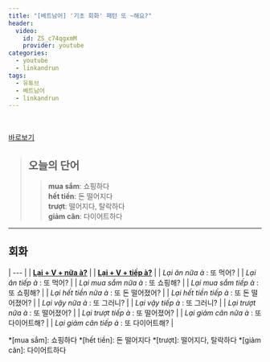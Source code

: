 ```yaml
---
title: "[베트남어] '기초 회화' 패턴 또 ~해요?"
header:
  video:
    id: ZS_c74qgxmM
    provider: youtube
categories:
  - youtube
  - linkandrun
tags:
  - 유튜브
  - 베트남어
  - linkandrun
---
```


<br>

[바로보기](https://www.youtube.com/watch?v=ZS_c74qgxmM)


> ## **오늘의 단어**
>> **mua sắm**: 쇼핑하다  
>> **hết tiền**: 돈 떨어지다  
>> **trượt**: 떨어지다, 탈락하다  
>> **giảm cân**: 다이어트하다
---

## 회화

| --- |
| __<u>Lại + V + nữa à?</u>__ |
| __<u>Lại + V + tiếp à?</u>__ |
| *Lại ăn nữa à* : 또 먹어? |
| *Lại ăn tiếp à* : 또 먹어? |
| *Lại mua sắm nữa à* : 또 쇼핑해? |
| *Lại mua sắm tiếp à* : 또 쇼핑해? |
| *Lại hết tiền nữa à* : 또 돈 떨어졌어? |
| *Lại hết tiền tiếp à* : 또 돈 떨어졌어? |
| *Lại vậy nữa à* : 또 그러니? |
| *Lại vậy tiếp à* : 또 그러니? |
| *Lại trượt nữa à* : 또 떨어졌어? |
| *Lại trượt tiếp à* : 또 떨어졌어? |
| *Lại giảm cân nữa à* : 또 다이어트해? |
| *Lại giảm cân tiếp à* : 또 다이어트해? |

*[mua sắm]: 쇼핑하다
*[hết tiền]: 돈 떨어지다
*[trượt]: 떨어지다, 탈락하다
*[giảm cân]: 다이어트하다